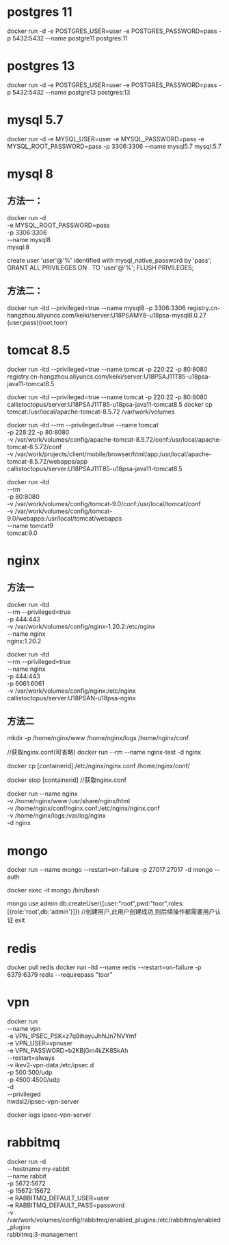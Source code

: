 # postgres 11
docker run -d -e POSTGRES_USER=user -e POSTGRES_PASSWORD=pass -p 5432:5432 --name postgre11 postgres:11

# postgres 13
docker run -d -e POSTGRES_USER=user -e POSTGRES_PASSWORD=pass -p 5432:5432 --name postgre13 postgres:13

# mysql 5.7
docker run -d -e MYSQL_USER=user -e MYSQL_PASSWORD=pass -e MYSQL_ROOT_PASSWORD=pass -p 3306:3306 --name mysql5.7 mysql:5.7

# mysql 8
## 方法一：
docker run -d \
     -e MYSQL_ROOT_PASSWORD=pass \
     -p 3306:3306 \
     --name mysql8 \
     mysql:8

create user 'user'@'%' identified with mysql_native_password by 'pass';
GRANT ALL PRIVILEGES ON *.* TO 'user'@'%';
FLUSH PRIVILEGES;

## 方法二：
docker run -itd --privileged=true --name mysql8 -p 3306:3306 registry.cn-hangzhou.aliyuncs.com/keiki/server:U18PSAMY8-u18psa-mysql8.0.27
(user,pass)(root,toor)

# tomcat 8.5
docker run -itd --privileged=true --name tomcat -p 220:22 -p 80:8080 registry.cn-hangzhou.aliyuncs.com/keiki/server:U18PSAJ11T85-u18psa-java11-tomcat8.5

docker run -itd --privileged=true --name tomcat -p 220:22 -p 80:8080 callistoctopus/server:U18PSAJ11T85-u18psa-java11-tomcat8.5
docker cp tomcat:/usr/local/apache-tomcat-8.5.72 /var/work/volumes

docker run -itd --rm --privileged=true --name tomcat \
     -p 228:22 -p 80:8080 \
     -v /var/work/volumes/config/apache-tomcat-8.5.72/conf:/usr/local/apache-tomcat-8.5.72/conf \
     -v /var/work/projects/client/mobile/browser/html/app:/usr/local/apache-tomcat-8.5.72/webapps/app \
     callistoctopus/server:U18PSAJ11T85-u18psa-java11-tomcat8.5

docker run -itd \
     --rm \
     -p 80:8080 \
     -v /var/work/volumes/config/tomcat-9.0/conf:/usr/local/tomcat/conf \
     -v /var/work/volumes/config/tomcat-9.0/webapps:/usr/local/tomcat/webapps \
     --name tomcat9 \
     tomcat:9.0

# nginx
## 方法一
docker run -itd \
     --rm --privileged=true \
     -p 444:443 \
     -v /var/work/volumes/config/nginx-1.20.2:/etc/nginx \
     --name nginx \
     nginx:1.20.2

docker run -itd \
     --rm --privileged=true \
     --name nginx \
     -p 444:443 \
     -p 6061:6061 \
     -v /var/work/volumes/config/nginx:/etc/nginx \
     callistoctopus/server:U18PSAN-u18psa-nginx

## 方法二
mkdir -p /home/nginx/www /home/nginx/logs /home/nginx/conf

//获取nginx.conf(可省略)
docker run --rm --name nginx-test -d nginx

docker cp [containerid]:/etc/nginx/nginx.conf /home/nginx/conf/

docker stop [containerid]
//获取nginx.conf

docker run --name nginx \
  -v /home/nginx/www:/usr/share/nginx/html \
  -v /home/nginx/conf/nginx.conf:/etc/nginx/nginx.conf \
  -v /home/nginx/logs:/var/log/nginx \
  -d nginx

# mongo
docker run --name mongo --restart=on-failure -p 27017:27017 -d mongo --auth

docker exec -it mongo /bin/bash

mongo
use admin
db.createUser({user:"root",pwd:"toor",roles:[{role:'root',db:'admin'}]})   //创建用户,此用户创建成功,则后续操作都需要用户认证
exit

# redis
docker pull redis
docker run -itd --name redis --restart=on-failure -p 6379:6379 redis --requirepass "toor"

# vpn
docker run \
     --name vpn \
     -e VPN_IPSEC_PSK=z7q9ihayuJhNJn7NVYmf \
     -e VPN_USER=vpnuser \
     -e VPN_PASSWORD=b2KBjGm4kZK8SkAh \
     --restart=always \
     -v ikev2-vpn-data:/etc/ipsec.d \
     -p 500:500/udp \
     -p 4500:4500/udp \
     -d \
     --privileged \
     hwdsl2/ipsec-vpn-server

docker logs ipsec-vpn-server

# rabbitmq
docker run -d \
     --hostname my-rabbit \
     --name rabbit \
     -p 5672:5672 \
     -p 15672:15672 \
     -e RABBITMQ_DEFAULT_USER=user \
     -e RABBITMQ_DEFAULT_PASS=password \
     -v /var/work/volumes/config/rabbitmq/enabled_plugins:/etc/rabbitmq/enabled_plugins \
     rabbitmq:3-management






